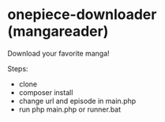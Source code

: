 # onepiece-downloader (mangareader)

Download your favorite manga!

Steps:
* clone
* composer install
* change url and episode in main.php
* run php main.php or runner.bat
